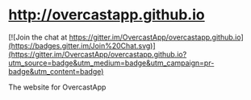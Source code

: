 http://overcastapp.github.io
=====================

[![Join the chat at https://gitter.im/OvercastApp/overcastapp.github.io](https://badges.gitter.im/Join%20Chat.svg)](https://gitter.im/OvercastApp/overcastapp.github.io?utm_source=badge&utm_medium=badge&utm_campaign=pr-badge&utm_content=badge)

The website for OvercastApp
